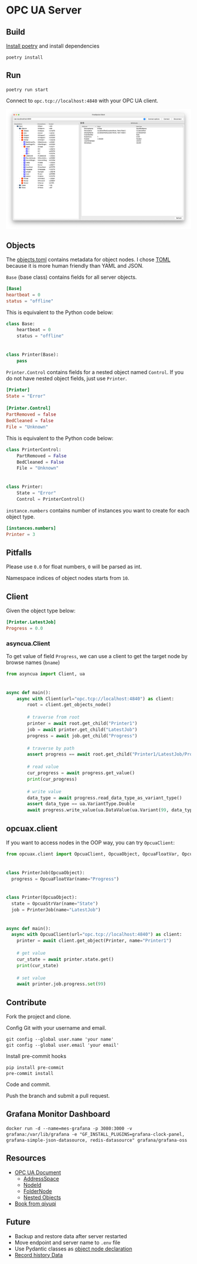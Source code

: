 # OPC UA Server

## Build

[Install poetry](https://python-poetry.org/docs/) and install dependencies

```shell
poetry install
```

## Run

```shell
poetry run start
```

Connect to `opc.tcp://localhost:4840` with your OPC UA client.

![example.png](example.png)

## Objects

The [objects.toml](./objects.toml) contains metadata for object nodes.
I chose [TOML](https://toml.io/en/) because it is more human friendly than YAML and JSON.

`Base` (base class) contains fields for all server objects.

```toml
[Base]
heartbeat = 0
status = "offline"
```

This is equivalent to the Python code below:

```python
class Base:
    heartbeat = 0
    status = "offline"


class Printer(Base):
    pass
```

`Printer.Control` contains fields for a nested object named `Control`.
If you do not have nested object fields, just use `Printer`.

```toml
[Printer]
State = "Error"

[Printer.Control]
PartRemoved = false
BedCleaned = false
File = "Unknown"
```

This is equivalent to the Python code below:

```python
class PrinterControl:
    PartRemoved = False
    BedCleaned = False
    File = "Unknown"


class Printer:
    State = "Error"
    Control = PrinterControl()
```

`instance.numbers` contains number of instances you want to create for each object type.

```toml
[instances.numbers]
Printer = 3
```

## Pitfalls

Please use `0.0` for float numbers, `0` will be parsed as int.

Namespace indices of object nodes starts from `10`.

## Client

Given the object type below:

```toml
[Printer.LatestJob]
Progress = 0.0
```

### asyncua.Client

To get value of field `Progress`, we can use a client to
get the target node by browse names (`bname`)

```python
from asyncua import Client, ua


async def main():
    async with Client(url="opc.tcp://localhost:4840") as client:
        root = client.get_objects_node()

        # traverse from root
        printer = await root.get_child("Printer1")
        job = await printer.get_child("LatestJob")
        progress = await job.get_child("Progress")

        # traverse by path
        assert progress == await root.get_child("Printer1/LatestJob/Progress")

        # read value
        cur_progress = await progress.get_value()
        print(cur_progress)

        # write value
        data_type = await progress.read_data_type_as_variant_type()
        assert data_type == ua.VariantType.Double
        await progress.write_value(ua.DataValue(ua.Variant(99, data_type)))
```

## opcuax.client

If you want to access nodes in the OOP way, you can try `OpcuaClient`:

```python
from opcuax.client import OpcuaClient, OpcuaObject, OpcuaFloatVar, OpcuaStrVar


class PrinterJob(OpcuaObject):
  progress = OpcuaFloatVar(name="Progress")


class Printer(OpcuaObject):
  state = OpcuaStrVar(name="State")
  job = PrinterJob(name="LatestJob")


async def main():
  async with OpcuaClient(url="opc.tcp://localhost:4840") as client:
    printer = await client.get_object(Printer, name="Printer1")

    # get value
    cur_state = await printer.state.get()
    print(cur_state)

    # set value
    await printer.job.progress.set(99)
```

## Contribute

Fork the project and clone.

Config Git with your username and email.

```shell
git config --global user.name 'your name'
git config --global user.email 'your email'
```

Install pre-commit hooks

```shell
pip install pre-commit
pre-commit install
```

Code and commit.

Push the branch and submit a pull request.

## Grafana Monitor Dashboard

```shell
docker run -d --name=mes-grafana -p 3080:3000 -v grafana:/var/lib/grafana -e "GF_INSTALL_PLUGINS=grafana-clock-panel, grafana-simple-json-datasource, redis-datasource" grafana/grafana-oss
```

## Resources

* [OPC UA Document](https://reference.opcfoundation.org/)
    * [AddressSpace](https://reference.opcfoundation.org/Core/Part1/v105/docs/6.3.4)
    * [NodeId](https://reference.opcfoundation.org/DI/v104/docs/3.3.2.1)
    * [FolderNode](https://reference.opcfoundation.org/Core/Part3/v104/docs/5.5.3#_Ref131474245)
    * [Nested Objects](https://github.com/FreeOpcUa/opcua-asyncio/issues/185#issuecomment-627752985)
* [Book from qiyuqi](https://qiyuqi.gitbooks.io/opc-ua/content/Part3/Chapter4.html)

## Future

* Backup and restore data after server restarted
* Move endpoint and server name to `.env` file
* Use Pydantic classes
  as [object node declaration](https://github.com/monash-automation/mes-printing-server/blob/main/src/opcuax/objects.py)
* [Record history Data](https://github.com/FreeOpcUa/opcua-asyncio/blob/master/examples/server-datavalue-history.py)

